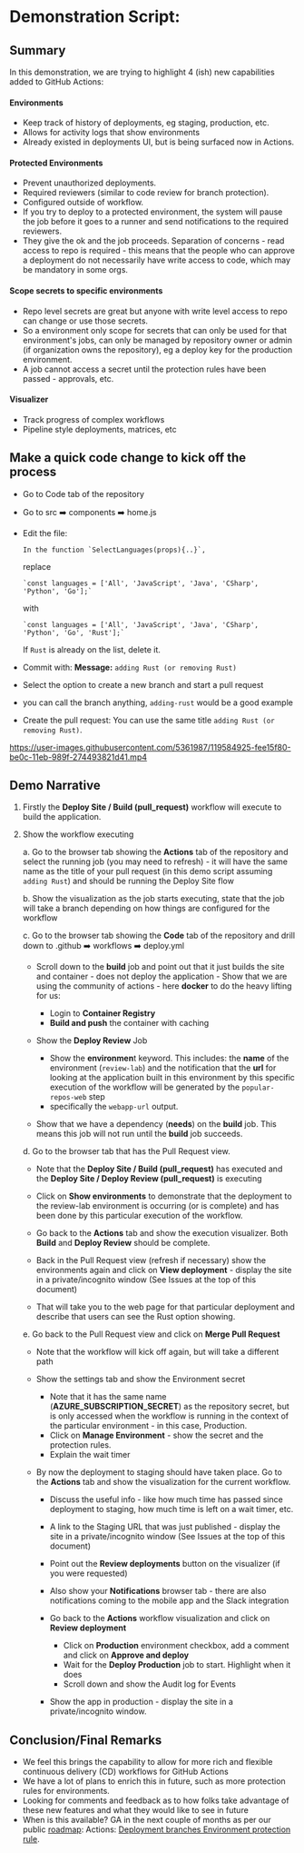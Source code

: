 # Demonstration Script:

## Summary

In this demonstration, we are trying to highlight 4 (ish) new capabilities added to GitHub Actions:

#### Environments
- Keep track of history of deployments, eg staging, production, etc.
- Allows for activity logs that show environments
- Already existed in deployments UI, but is being surfaced now in Actions.

#### Protected Environments
- Prevent unauthorized deployments.
- Required reviewers (similar to code review for branch protection).
- Configured outside of workflow.
- If you try to deploy to a protected environment, the system will pause the job before it goes to a runner and send notifications to the required reviewers.
- They give the ok and the job proceeds.
Separation of concerns - read access to repo is required - this means that the people who can approve a deployment do not necessarily have write access to code, which may be mandatory in some orgs.

#### Scope secrets to specific environments
- Repo level secrets are great but anyone with write level access to repo can change or use those secrets.
- So a environment only scope for secrets that can only be used for that environment's jobs, can only be managed by repository owner or admin (if organization owns the repository), eg a deploy key for the production environment.
- A job cannot access a secret until the protection rules have been passed - approvals, etc.

#### Visualizer
- Track progress of complex workflows
- Pipeline style deployments, matrices, etc

## Make a quick code change to kick off the process

- Go to Code tab of the repository
- Go to src ➡️ components ➡️ home.js
- Edit the file:

      In the function `SelectLanguages(props){..}`, 

    replace 

      `const languages = ['All', 'JavaScript', 'Java', 'CSharp', 'Python', 'Go'];`

    with

      `const languages = ['All', 'JavaScript', 'Java', 'CSharp', 'Python', 'Go', 'Rust'];`

     If `Rust` is already on the list, delete it.

- Commit with:
**Message:** `adding Rust (or removing Rust)`
- Select the option to create a new branch and start a pull request
- you can call the branch anything, `adding-rust` would be a good example
- Create the pull request: You can use the same title `adding Rust (or removing Rust)`. 

https://user-images.githubusercontent.com/5361987/119584925-fee15f80-be0c-11eb-989f-274493821d41.mp4

## Demo Narrative

1. Firstly the **Deploy Site / Build (pull_request)** workflow will execute to build the application.
2. Show the workflow executing
 
      a. Go to the browser tab showing the **Actions** tab of the repository and select the running job (you may need to refresh) - it will have the same name as the title of your pull request (in this demo script assuming `adding Rust`) and should be running the Deploy Site flow
      
     b. Show the visualization as the job starts executing, state that the job will take a branch depending on how things are configured for the workflow
     
     c. Go to the browser tab showing the **Code** tab of the repository and drill down to  .github ➡️ workflows ➡️ deploy.yml
     
      - Scroll down to the **build** job and point out that it just builds the site and container - does not deploy the application
            - Show that we are using the community of actions - here **docker** to do the heavy lifting for us:
               
           - Login to **Container Registry**
           - **Build and push** the container with caching
      - Show the **Deploy Review** Job
           - Show the **environmen**t keyword. This includes: the **name** of the environment (`review-lab`) and the notification that the **url** for looking at the application built in this environment by this specific execution of the workflow will be generated by the `popular-repos-web` step 
           - specifically the `webapp-url` output.

      - Show that we have a dependency (**needs**) on the **build** job. This means this job will not run until the **build** job succeeds.


     d. Go to the browser tab that has the Pull Request view.

      - Note that the **Deploy Site / Build (pull_request)** has executed and the **Deploy Site / Deploy Review (pull_request)**  is executing

      - Click on **Show environments** to demonstrate that the deployment to the review-lab environment is occurring (or is complete) and has been done by this particular execution of the workflow.

      - Go back to the **Actions** tab and show the execution visualizer. Both **Build** and **Deploy Review** should be complete.

      - Back in the Pull Request view (refresh if necessary) show the environments again and click on **View deployment** - display the site in a private/incognito window (See Issues at the top of this document)

      - That will take you to the web page for that particular deployment and describe that users can see the Rust option showing.

     e. Go back to the Pull Request view and click on **Merge Pull Request**
      - Note that the workflow will kick off again, but will take a different path
      - Show the settings tab and show the Environment secret
     
           - Note that it has the same name (**AZURE_SUBSCRIPTION_SECRET**) as the repository secret, but is only accessed when the workflow is running in the context of the particular environment - in this case, Production.
           -  Click on **Manage Environment** - show the secret and the protection rules.
           -  Explain the wait timer

      - By now the deployment to staging should have taken place. Go to the **Actions** tab and show the visualization for the current workflow.
      
           - Discuss the useful info - like how much time has passed since deployment to staging, how much time is left on a wait timer, etc.
           - A link to the Staging URL that was just published - display the site in a private/incognito window (See Issues at the top of this document)
           - Point out the **Review deployments** button on the visualizer (if you were requested)
           - Also show your **Notifications** browser tab - there are also notifications coming to the mobile app and the Slack integration
           - Go back to the **Actions** workflow visualization and click on **Review deployment**
                   
               - Click on **Production** environment checkbox, add a comment and click on **Approve and deploy**
               - Wait for the **Deploy Production** job to start. Highlight when it does
               - Scroll down and show the Audit log for Events
                   
           - Show the app in production  - display the site in a private/incognito window.

## Conclusion/Final Remarks
- We feel this brings the capability to allow for more rich and flexible continuous delivery (CD) workflows for GitHub Actions
- We have a lot of plans to enrich this in future, such as more protection rules for environments.
- Looking for comments and feedback as to how folks take advantage of these new features and what they would like to see in future
- When is this available? GA in the next couple of months as per our public [roadmap](https://github.com/github/roadmap/projects/1): Actions: [Deployment branches Environment protection rule](https://github.com/github/roadmap/issues/164).
